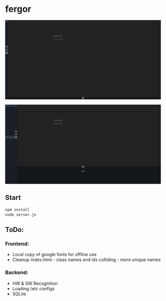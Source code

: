 # fergor

![Screenshot 1](https://github.com/fergor/fergor/raw/master/screenshots/screenshot_1.png "Screenshot 1")

![Screenshot 2](https://github.com/fergor/fergor/raw/master/screenshots/screenshot_2.png "Screenshot 2")

## Start
    
    npm install
    node server.js


## ToDo:

### Frontend:

* Local copy of google fonts for offline use
* Cleanup index.html - class names and ids colliding - more unique names


### Backend:

* HW & SW Recognition
* Loading /etc configs
* SQLite
